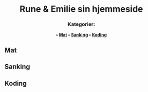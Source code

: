 <h1 align="center">
 <br>
  Rune & Emilie sin hjemmeside  
</h1>

<h3 align="center">
  <strong> Kategorier:
</h3>


<p align="center">
 • <a href="#mat">Mat</a> • <a href="#sanking">Sanking</a> • <a href="#koding">Koding</a>
</p>


## Mat

## Sanking
  
## Koding


